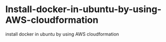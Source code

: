 # Install-docker-in-ubuntu-by-using-AWS-cloudformation
install docker in ubuntu by using AWS cloudformation
